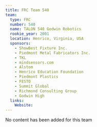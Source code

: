 ```yaml
---
title: FRC Team 540
team:
  type: FRC
  number: 540
  name: TALON 540 Godwin Robotics
  rookie_year: 2001
  location: Henrico, Virginia, USA
  sponsors:
    - ShowBest Fixture Inc.
    - Piedmont Metal Fabricators Inc.
    - TKL
    - mindsensors.com
    - Alstom
    - Henrico Education Foundation
    - Piedmont Plastics
    - FESTO
    - Summit Global
    - Richmond Consulting Group
    - Godwin High
  links:
    Website: 
---
```

No content has been added for this team